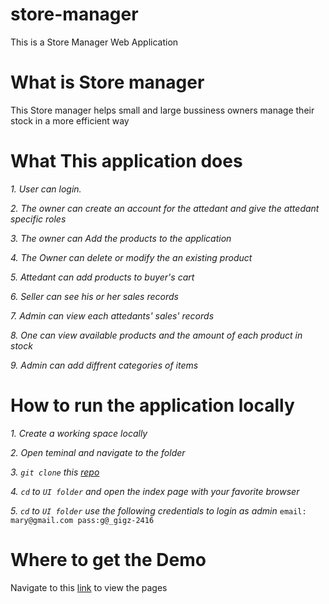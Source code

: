 # store-manager
This is a Store Manager Web Application

# What is Store manager
This Store manager helps small and large bussiness owners manage their stock in a more efficient way

# What This application does
_1. User can login._

_2. The owner can create an account for the attedant and give the attedant specific roles_

_3. The owner can Add the products to the application_

_4. The Owner can delete or modify the an existing product_

_5. Attedant can add products to buyer's cart_

_6. Seller can see his or her sales records_

_7. Admin can view each attedants' sales' records_

_8. One can view available products and the amount of each product in stock_

_9. Admin can add diffrent categories of items_

# How to run the application locally

_1. Create a working space locally_

_2. Open teminal and navigate to the folder_

_3. `git clone` this [repo](https://github.com/Georgeygigz/store-manager)_

_4. `cd` to `UI folder` and open the index page with your favorite browser_

_5. `cd` to `UI folder` use the following credentials to login as admin_
         ```
           email: mary@gmail.com
           pass:g@_gigz-2416
         ```


# Where to get the Demo
Navigate to this [link](https://georgeygigz.github.io/store-manager/UI/templates/) to view the pages
